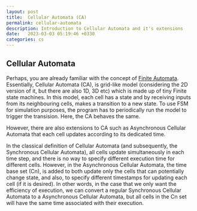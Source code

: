 ```yaml
---
layout: post
title:  Cellular Automata (CA)
permalink: cellular-automata
description: Introduction to Cellular Automata and it's extensions
date:   2023-03-03 05:19:46 +0330
categories: cs
---
```


## Cellular Automata
Perhaps, you are already familiar with the concept of [Finite Automata](https://en.wikipedia.org/wiki/Deterministic_finite_automaton).
Essentially, Cellular Automata (CA), is grid-like model (considering the 2D version of it, but there are also 1D, 3D etc) which is made up of tiny Finite state machines.
In this model, each cell has a state and by receiving inputs from its neighbouring cells, makes a transition to a new state.
To use FSM for simulation purposes, the program has to periodically run the model to trigger the transision.
Here, the CA behaves the same.

However, there are also extensions to CA such as Asynchronous Cellular Automata that each cell updates according to its dedicated time.

In the classical definition of Cellular Automata (and subsequently, the Synchronous Cellular Automata), all cells update simultaneously in each time step, and there is no way to specify different execution time for different cells. 
However, in the Asynchronous Cellular Automata, the time base set (Cn), is added to both update only the cells that can potentially change state, and also, to specify different timestamps for updating each cell (if it is desired). In other words, in the case that we only want the efficiency of execution, we can convert a regular Synchronous Cellular Automata to a Asynchronous Cellular Automata, but all cells in the Cn set will have the same time associated with their execution. 
